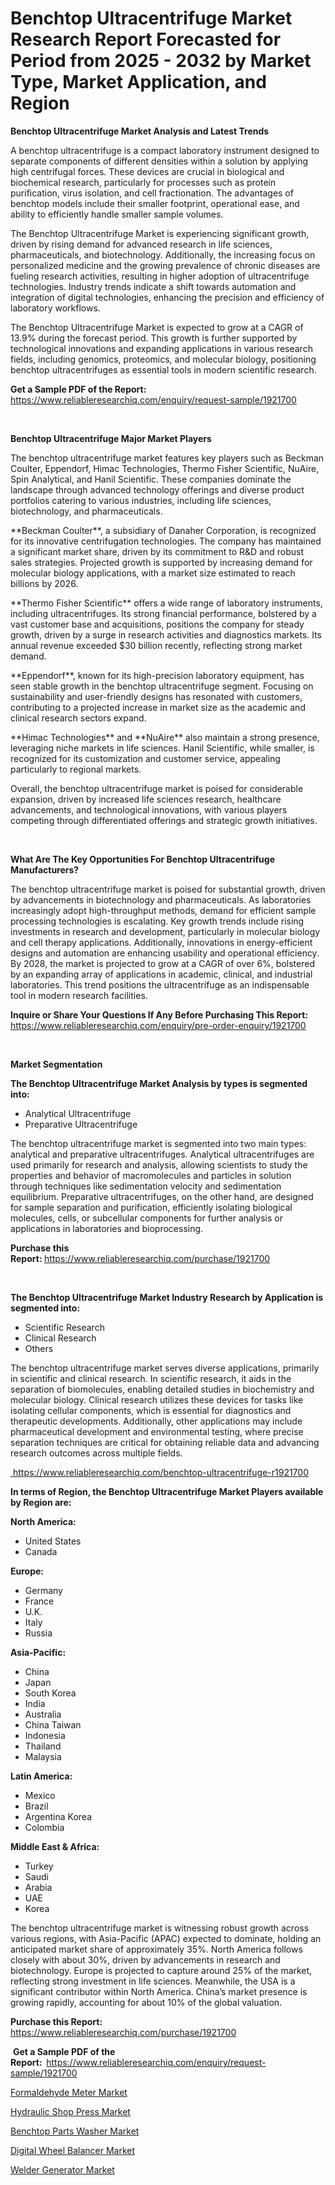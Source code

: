 <p><h1>Benchtop Ultracentrifuge Market Research Report Forecasted for Period from 2025 -  2032 by Market Type, Market Application, and Region</h1></p><p><strong>Benchtop Ultracentrifuge Market Analysis and Latest Trends</strong></p>
<p><p>A benchtop ultracentrifuge is a compact laboratory instrument designed to separate components of different densities within a solution by applying high centrifugal forces. These devices are crucial in biological and biochemical research, particularly for processes such as protein purification, virus isolation, and cell fractionation. The advantages of benchtop models include their smaller footprint, operational ease, and ability to efficiently handle smaller sample volumes.</p><p>The Benchtop Ultracentrifuge Market is experiencing significant growth, driven by rising demand for advanced research in life sciences, pharmaceuticals, and biotechnology. Additionally, the increasing focus on personalized medicine and the growing prevalence of chronic diseases are fueling research activities, resulting in higher adoption of ultracentrifuge technologies. Industry trends indicate a shift towards automation and integration of digital technologies, enhancing the precision and efficiency of laboratory workflows. </p><p>The Benchtop Ultracentrifuge Market is expected to grow at a CAGR of 13.9% during the forecast period. This growth is further supported by technological innovations and expanding applications in various research fields, including genomics, proteomics, and molecular biology, positioning benchtop ultracentrifuges as essential tools in modern scientific research.</p></p>
<p><strong>Get a Sample PDF of the Report:&nbsp;</strong> <a href="https://www.reliableresearchiq.com/enquiry/request-sample/1921700?utm_campaign=1896&utm_medium=2&utm_source=Github&utm_content=ia&utm_term=20022025&utm_id=benchtop-ultracentrifuge">https://www.reliableresearchiq.com/enquiry/request-sample/1921700</a></p>
<p>&nbsp;</p>
<p><strong>Benchtop Ultracentrifuge Major Market Players</strong></p>
<p><p>The benchtop ultracentrifuge market features key players such as Beckman Coulter, Eppendorf, Himac Technologies, Thermo Fisher Scientific, NuAire, Spin Analytical, and Hanil Scientific. These companies dominate the landscape through advanced technology offerings and diverse product portfolios catering to various industries, including life sciences, biotechnology, and pharmaceuticals.</p><p>**Beckman Coulter**, a subsidiary of Danaher Corporation, is recognized for its innovative centrifugation technologies. The company has maintained a significant market share, driven by its commitment to R&D and robust sales strategies. Projected growth is supported by increasing demand for molecular biology applications, with a market size estimated to reach billions by 2026.</p><p>**Thermo Fisher Scientific** offers a wide range of laboratory instruments, including ultracentrifuges. Its strong financial performance, bolstered by a vast customer base and acquisitions, positions the company for steady growth, driven by a surge in research activities and diagnostics markets. Its annual revenue exceeded $30 billion recently, reflecting strong market demand.</p><p>**Eppendorf**, known for its high-precision laboratory equipment, has seen stable growth in the benchtop ultracentrifuge segment. Focusing on sustainability and user-friendly designs has resonated with customers, contributing to a projected increase in market size as the academic and clinical research sectors expand.</p><p>**Himac Technologies** and **NuAire** also maintain a strong presence, leveraging niche markets in life sciences. Hanil Scientific, while smaller, is recognized for its customization and customer service, appealing particularly to regional markets.</p><p>Overall, the benchtop ultracentrifuge market is poised for considerable expansion, driven by increased life sciences research, healthcare advancements, and technological innovations, with various players competing through differentiated offerings and strategic growth initiatives.</p></p>
<p>&nbsp;</p>
<p><strong>What Are The Key Opportunities For Benchtop Ultracentrifuge Manufacturers?</strong></p>
<p><p>The benchtop ultracentrifuge market is poised for substantial growth, driven by advancements in biotechnology and pharmaceuticals. As laboratories increasingly adopt high-throughput methods, demand for efficient sample processing technologies is escalating. Key growth trends include rising investments in research and development, particularly in molecular biology and cell therapy applications. Additionally, innovations in energy-efficient designs and automation are enhancing usability and operational efficiency. By 2028, the market is projected to grow at a CAGR of over 6%, bolstered by an expanding array of applications in academic, clinical, and industrial laboratories. This trend positions the ultracentrifuge as an indispensable tool in modern research facilities.</p></p>
<p><strong>Inquire or Share Your Questions If Any Before Purchasing This Report:</strong> <a href="https://www.reliableresearchiq.com/enquiry/pre-order-enquiry/1921700?utm_campaign=1896&utm_medium=2&utm_source=Github&utm_content=ia&utm_term=20022025&utm_id=benchtop-ultracentrifuge">https://www.reliableresearchiq.com/enquiry/pre-order-enquiry/1921700</a></p>
<p>&nbsp;</p>
<p><strong>Market Segmentation</strong></p>
<p><strong>The Benchtop Ultracentrifuge Market Analysis by types is segmented into:</strong></p>
<p><ul><li>Analytical Ultracentrifuge</li><li>Preparative Ultracentrifuge</li></ul></p>
<p><p>The benchtop ultracentrifuge market is segmented into two main types: analytical and preparative ultracentrifuges. Analytical ultracentrifuges are used primarily for research and analysis, allowing scientists to study the properties and behavior of macromolecules and particles in solution through techniques like sedimentation velocity and sedimentation equilibrium. Preparative ultracentrifuges, on the other hand, are designed for sample separation and purification, efficiently isolating biological molecules, cells, or subcellular components for further analysis or applications in laboratories and bioprocessing.</p></p>
<p><strong>Purchase this Report:&nbsp;</strong><a href="https://www.reliableresearchiq.com/purchase/1921700?utm_campaign=1896&utm_medium=2&utm_source=Github&utm_content=ia&utm_term=20022025&utm_id=benchtop-ultracentrifuge">https://www.reliableresearchiq.com/purchase/1921700</a></p>
<p>&nbsp;</p>
<p><strong>The Benchtop Ultracentrifuge Market Industry Research by Application is segmented into:</strong></p>
<p><ul><li>Scientific Research</li><li>Clinical Research</li><li>Others</li></ul></p>
<p><p>The benchtop ultracentrifuge market serves diverse applications, primarily in scientific and clinical research. In scientific research, it aids in the separation of biomolecules, enabling detailed studies in biochemistry and molecular biology. Clinical research utilizes these devices for tasks like isolating cellular components, which is essential for diagnostics and therapeutic developments. Additionally, other applications may include pharmaceutical development and environmental testing, where precise separation techniques are critical for obtaining reliable data and advancing research outcomes across multiple fields.</p></p>
<p><a href="https://www.reliableresearchiq.com/benchtop-ultracentrifuge-r1921700?utm_campaign=1896&utm_medium=2&utm_source=Github&utm_content=ia&utm_term=20022025&utm_id=benchtop-ultracentrifuge">&nbsp;https://www.reliableresearchiq.com/benchtop-ultracentrifuge-r1921700</a></p>
<p><strong>In terms of Region, the Benchtop Ultracentrifuge Market Players available by Region are:</strong></p>
<p>
    <p> <strong> North America: </strong>
        <ul>
            <li>United States</li>
            <li>Canada</li>
        </ul>
        </p> 
    <p> <strong> Europe: </strong>
        <ul>
            <li>Germany</li>
            <li>France</li>
            <li>U.K.</li>
            <li>Italy</li>
            <li>Russia</li>
        </ul>
        </p> 
    <p> <strong> Asia-Pacific: </strong>
        <ul>
            <li>China</li>
            <li>Japan</li>
            <li>South Korea</li>
            <li>India</li>
            <li>Australia</li>
            <li>China Taiwan</li>
            <li>Indonesia</li>
            <li>Thailand</li>
            <li>Malaysia</li>
        </ul>
        </p> 
    <p> <strong> Latin America: </strong>
        <ul>
            <li>Mexico</li>
            <li>Brazil</li>
            <li>Argentina Korea</li>
            <li>Colombia</li>
        </ul>
        </p> 
    <p> <strong> Middle East & Africa: </strong>
        <ul>
            <li>Turkey</li>
            <li>Saudi</li>
            <li>Arabia</li>
            <li>UAE</li>
            <li>Korea</li>
        </ul>
    </p>
    </p>
<p><p>The benchtop ultracentrifuge market is witnessing robust growth across various regions, with Asia-Pacific (APAC) expected to dominate, holding an anticipated market share of approximately 35%. North America follows closely with about 30%, driven by advancements in research and biotechnology. Europe is projected to capture around 25% of the market, reflecting strong investment in life sciences. Meanwhile, the USA is a significant contributor within North America. China’s market presence is growing rapidly, accounting for about 10% of the global valuation.</p></p>
<p><strong>Purchase this Report: </strong><a href="https://www.reliableresearchiq.com/purchase/1921700?utm_campaign=1896&utm_medium=2&utm_source=Github&utm_content=ia&utm_term=20022025&utm_id=benchtop-ultracentrifuge">https://www.reliableresearchiq.com/purchase/1921700</a></p>
<p>&nbsp;<strong>Get a Sample PDF of the Report:&nbsp;&nbsp;</strong><a href="https://www.reliableresearchiq.com/enquiry/request-sample/1921700?utm_campaign=1896&utm_medium=2&utm_source=Github&utm_content=ia&utm_term=20022025&utm_id=benchtop-ultracentrifuge">https://www.reliableresearchiq.com/enquiry/request-sample/1921700</a></p>
<p><strong></strong></p>
<p><p><a href="https://github.com/novasdeadyxa/Market-Research-Report-List-1/blob/main/formaldehyde-meter-market.md?utm_campaign=1896&utm_medium=2&utm_source=Github&utm_content=ia&utm_term=20022025&utm_id=benchtop-ultracentrifuge">Formaldehyde Meter Market</a></p><p><a href="https://github.com/eymermanda0p/Market-Research-Report-List-1/blob/main/hydraulic-shop-press-market.md?utm_campaign=1896&utm_medium=2&utm_source=Github&utm_content=ia&utm_term=20022025&utm_id=benchtop-ultracentrifuge">Hydraulic Shop Press Market</a></p><p><a href="https://github.com/debowflaggqw/Market-Research-Report-List-1/blob/main/benchtop-parts-washer-market.md?utm_campaign=1896&utm_medium=2&utm_source=Github&utm_content=ia&utm_term=20022025&utm_id=benchtop-ultracentrifuge">Benchtop Parts Washer Market</a></p><p><a href="https://github.com/herakterroem/Market-Research-Report-List-1/blob/main/digital-wheel-balancer-market.md?utm_campaign=1896&utm_medium=2&utm_source=Github&utm_content=ia&utm_term=20022025&utm_id=benchtop-ultracentrifuge">Digital Wheel Balancer Market</a></p><p><a href="https://github.com/yarnsstaret1/Market-Research-Report-List-1/blob/main/welder-generator-market.md?utm_campaign=1896&utm_medium=2&utm_source=Github&utm_content=ia&utm_term=20022025&utm_id=benchtop-ultracentrifuge">Welder Generator Market</a></p></p>